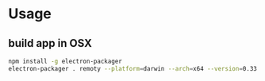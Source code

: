 # Usage
## build app in OSX

```bash
npm install -g electron-packager
electron-packager . remoty --platform=darwin --arch=x64 --version=0.33.3 --overwrite
```
